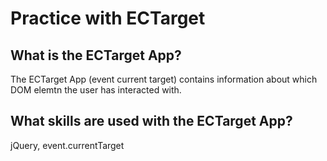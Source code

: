 # Practice with ECTarget 

## What is the ECTarget App?
The ECTarget App (event current target) contains information about which DOM elemtn the user has interacted with.

## What skills are used with the ECTarget App?
jQuery, event.currentTarget
